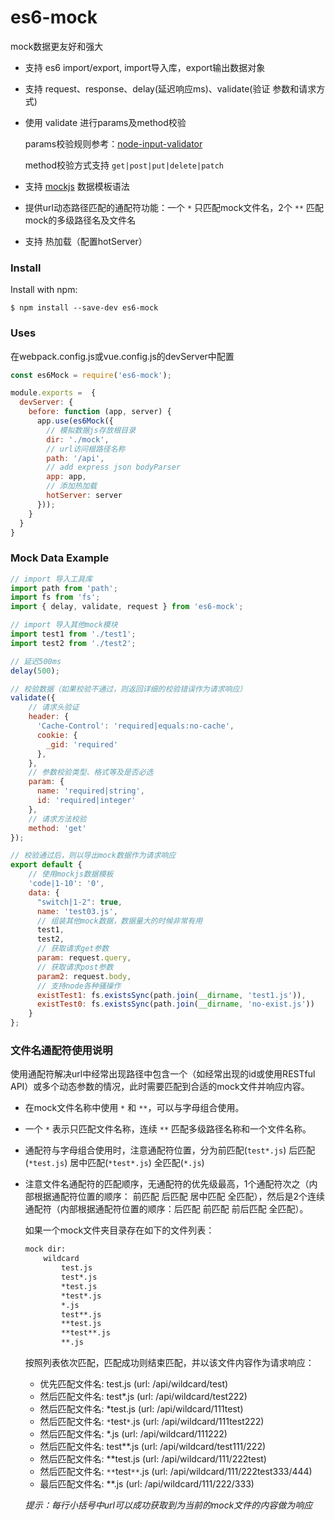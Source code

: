 # es6-mock
mock数据更友好和强大

* 支持 es6 import/export, import导入库，export输出数据对象
* 支持 request、response、delay(延迟响应ms)、validate(验证 参数和请求方式)
* 使用 validate 进行params及method校验
  
    params校验规则参考：[node-input-validator](https://www.npmjs.com/package/node-input-validator)

    method校验方式支持 ```get|post|put|delete|patch```
  
* 支持 [mockjs](http://mockjs.com/examples.html) 数据模板语法
* 提供url动态路径匹配的通配符功能：一个 ```*``` 只匹配mock文件名，2个 ```**``` 匹配mock的多级路径名及文件名
* 支持 热加载（配置hotServer）

### Install
Install with npm:

`$ npm install --save-dev es6-mock`

### Uses

在webpack.config.js或vue.config.js的devServer中配置

```javascript
const es6Mock = require('es6-mock');

module.exports =  {
  devServer: {
    before: function (app, server) {
      app.use(es6Mock({
        // 模拟数据js存放根目录
        dir: './mock',
        // url访问根路径名称 
        path: '/api',
        // add express json bodyParser
        app: app,
        // 添加热加载
        hotServer: server
      }));
    }
  }
}
```

### Mock Data Example

```javascript
// import 导入工具库
import path from 'path';
import fs from 'fs';
import { delay, validate, request } from 'es6-mock';

// import 导入其他mock模块
import test1 from './test1';
import test2 from './test2';

// 延迟500ms
delay(500);

// 校验数据（如果校验不通过，则返回详细的校验错误作为请求响应）
validate({
    // 请求头验证
    header: {
      'Cache-Control': 'required|equals:no-cache',
      cookie: {
        _gid: 'required'
      },
    },
    // 参数校验类型、格式等及是否必选
    param: {
      name: 'required|string',
      id: 'required|integer'
    },
    // 请求方法校验
    method: 'get'
});

// 校验通过后，则以导出mock数据作为请求响应
export default {
    // 使用mockjs数据模板
    'code|1-10': '0',
    data: {
      "switch|1-2": true,
      name: 'test03.js',
      // 组装其他mock数据，数据量大的时候非常有用
      test1,
      test2,
      // 获取请求get参数
      param: request.query,
      // 获取请求post参数
      param2: request.body,
      // 支持node各种骚操作
      existTest1: fs.existsSync(path.join(__dirname, 'test1.js')),
      existTest0: fs.existsSync(path.join(__dirname, 'no-exist.js'))
    }
};
```


### 文件名通配符使用说明
使用通配符解决url中经常出现路径中包含一个（如经常出现的id或使用RESTful API）或多个动态参数的情况，此时需要匹配到合适的mock文件并响应内容。

* 在mock文件名称中使用 ```*``` 和 ```**```，可以与字母组合使用。
* 一个 ```*``` 表示只匹配文件名称，连续 ```**``` 匹配多级路径名称和一个文件名称。
* 通配符与字母组合使用时，注意通配符位置，分为前匹配(```test*.js```) 后匹配(```*test.js```) 居中匹配(```*test*.js```) 全匹配(```*.js```)
* 注意文件名通配符的匹配顺序，无通配符的优先级最高，1个通配符次之（内部根据通配符位置的顺序： 前匹配 后匹配 居中匹配 全匹配），然后是2个连续通配符（内部根据通配符位置的顺序：后匹配 前匹配 前后匹配 全匹配）。
  
  如果一个mock文件夹目录存在如下的文件列表：
  
    ```html
    mock dir:
        wildcard
            test.js
            test*.js
            *test.js
            *test*.js
            *.js
            test**.js
            **test.js
            **test**.js
            **.js
    ```
  
  按照列表依次匹配，匹配成功则结束匹配，并以该文件内容作为请求响应：
  * 优先匹配文件名: test.js (url: /api/wildcard/test)
  * 然后匹配文件名: test*.js (url: /api/wildcard/test222)
  * 然后匹配文件名: *test.js (url: /api/wildcard/111test)
  * 然后匹配文件名: ```*```test```*```.js (url: /api/wildcard/111test222)
  * 然后匹配文件名: *.js (url: /api/wildcard/111222)
  * 然后匹配文件名: test**.js (url: /api/wildcard/test111/222)
  * 然后匹配文件名: **test.js (url: /api/wildcard/111/222test)
  * 然后匹配文件名: ```**```test```**```.js (url: /api/wildcard/111/222test333/444)
  * 最后匹配文件名: **.js (url: /api/wildcard/111/222/333)

  _提示：每行小括号中url可以成功获取到为当前的mock文件的内容做为响应_
